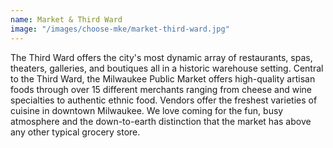 ```yaml
---
name: Market & Third Ward
image: "/images/choose-mke/market-third-ward.jpg"
---
```

The Third Ward offers the city's most dynamic array of restaurants, spas, theaters, galleries, and boutiques all in a historic warehouse setting. Central to the Third Ward, the Milwaukee Public Market offers high-quality artisan foods through over 15 different merchants ranging from cheese and wine specialties to authentic ethnic food. Vendors offer the freshest varieties of cuisine in downtown Milwaukee. We love coming for the fun, busy atmosphere and the down-to-earth distinction that the market has above any other typical grocery store.
